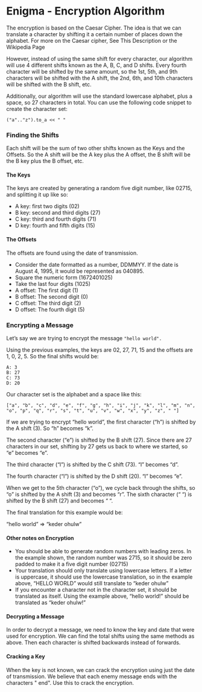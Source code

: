 # Enigma - Encryption Algorithm

The encryption is based on the Caesar Cipher. The idea is that we can translate a character by shifting it a certain number of places down the alphabet. For more on the Caesar cipher, See This Description or the Wikipedia Page

However, instead of using the same shift for every character, our algorithm will use 4 different shifts known as the A, B, C, and D shifts. Every fourth character will be shifted by the same amount, so the 1st, 5th, and 9th characters will be shifted with the A shift, the 2nd, 6th, and 10th characters will be shifted with the B shift, etc.

Additionally, our algorithm will use the standard lowercase alphabet, plus a space, so 27 characters in total. You can use the following code snippet to create the character set:
```
("a".."z").to_a << " "
```
### Finding the Shifts

Each shift will be the sum of two other shifts known as the Keys and the Offsets. So the A shift will be the A key plus the A offset, the B shift will be the B key plus the B offset, etc.

#### The Keys

The keys are created by generating a random five digit number, like 02715, and splitting it up like so:

- A key: first two digits (02)
- B key: second and third digits (27)
- C key: third and fourth digits (71)
- D key: fourth and fifth digits (15)

#### The Offsets

The offsets are found using the date of transmission.

- Consider the date formatted as a number, DDMMYY. If the date is August 4, 1995, it would be represented as 040895.
- Square the numeric form (1672401025)
- Take the last four digits (1025)
- A offset: The first digit (1)
- B offset: The second digit (0)
- C offset: The third digit (2)
- D offset: The fourth digit (5)

### Encrypting a Message

Let’s say we are trying to encrypt the message `"hello world".`

Using the previous examples, the keys are 02, 27, 71, 15 and the offsets are 1, 0, 2, 5. So the final shifts would be:
```
A: 3
B: 27
C: 73
D: 20
```
Our character set is the alphabet and a space like this:
```
["a", "b", "c", "d", "e", "f", "g", "h", "i", "j", "k", "l", "m", "n", "o", "p", "q", "r", "s", "t", "u", "v", "w", "x", "y", "z", " "]
```
If we are trying to encrypt “hello world”, the first character (“h”) is shifted by the A shift (3). So “h” becomes “k”.

The second character (“e”) is shifted by the B shift (27). Since there are 27 characters in our set, shifting by 27 gets us back to where we started, so “e” becomes “e”.

The third character (“l”) is shifted by the C shift (73). “l” becomes “d”.

The fourth character (“l”) is shifted by the D shift (20). “l” becomes “e”.

When we get to the 5th character (“o”), we cycle back through the shifts, so “o” is shifted by the A shift (3) and becomes “r”. The sixth character (“ “) is shifted by the B shift (27) and becomes “ “.

The final translation for this example would be:

“hello world” => “keder ohulw”

#### Other notes on Encryption
- You should be able to generate random numbers with leading zeros. In the example shown, the random number was 2715, so it should be zero padded to make it a five digit number (02715)
- Your translation should only translate using lowercase letters. If a letter is uppercase, it should use the lowercase translation, so in the example above, “HELLO WORLD” would still translate to “keder ohulw”
- If you encounter a character not in the character set, it should be translated as itself. Using the example above, “hello world!” should be translated as “keder ohulw!”

#### Decrypting a Message
In order to decrypt a message, we need to know the key and date that were used for encryption. We can find the total shifts using the same methods as above. Then each character is shifted backwards instead of forwards.

#### Cracking a Key
When the key is not known, we can crack the encryption using just the date of transmission. We believe that each enemy message ends with the characters " end". Use this to crack the encryption.

